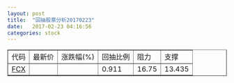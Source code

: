 ```yaml
---
layout: post
title:  "回抽股票分析20170223"
date:   2017-02-23 04:16:56
categories: stock
---
```

<script type="text/javascript">
var stockList = []
stockList.push('gb_fcx');
</script>
<table border="1">
 <tr>
 <td>代码</td>
 <td>最新价</td>
 <td>涨跌幅(%)</td>
 <td>回抽比例</td>
 <td>阻力</td>
 <td>支撑</td>
</tr>
  <tr id="fcx">
  <td><a href="http://stock.finance.sina.com.cn/usstock/quotes/FCX.html" target="_blank">FCX</a></td><td></td><td></td><td>0.911</td><td>16.75</td><td>13.435</td></tr>
</table>
